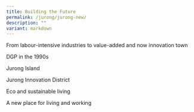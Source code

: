 ```yaml
---
title: Building the Future
permalink: /jurong/jurong-new/
description: ""
variant: markdown
---
```

From labour-intensive industries to value-added and now innovation town

DGP in the 1990s

Jurong Island

Jurong Innovation District

Eco and sustainable living 

A new place for living and working